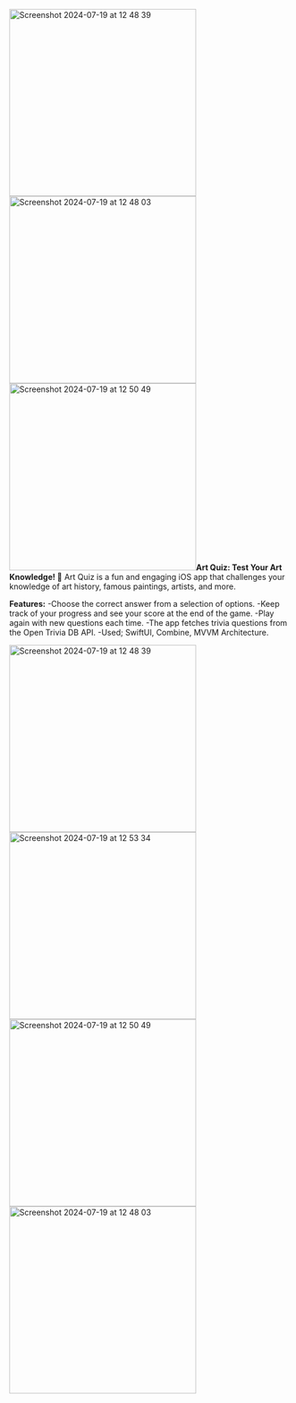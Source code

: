 <img width="334" alt="Screenshot 2024-07-19 at 12 48 39" src="https://github.com/user-attachments/assets/af467814-6336-4506-8c46-e028c469017f"><img width="334" alt="Screenshot 2024-07-19 at 12 48 03" src="https://github.com/user-attachments/assets/2b2cb400-2ddb-462b-ae11-a9513a725ed6"><img width="334" alt="Screenshot 2024-07-19 at 12 50 49" src="https://github.com/user-attachments/assets/75efd0a3-01a0-40c6-84a5-34d38691a235">**Art Quiz: Test Your Art Knowledge! 🎨**
Art Quiz is a fun and engaging iOS app that challenges your knowledge of art history, famous paintings, artists, and more. 

**Features:**
-Choose the correct answer from a selection of options.
-Keep track of your progress and see your score at the end of the game.
-Play again with new questions each time.
-The app fetches trivia questions from the Open Trivia DB API.
-Used; SwiftUI, Combine, MVVM Architecture.


<img width="334" alt="Screenshot 2024-07-19 at 12 48 39" src="https://github.com/user-attachments/assets/ad0337dc-7601-4726-bb40-a6ce9614404a">
<img width="334" alt="Screenshot 2024-07-19 at 12 53 34" src="https://github.com/user-attachments/assets/de620ad6-76d8-4d3d-98d1-5c6eca19d851">
<img width="334" alt="Screenshot 2024-07-19 at 12 50 49" src="https://github.com/user-attachments/assets/945b396a-3f54-4b33-9946-3e7143831b5c">
<img width="334" alt="Screenshot 2024-07-19 at 12 48 03" src="https://github.com/user-attachments/assets/236679d9-76a9-44d0-8299-d1542137554a">
